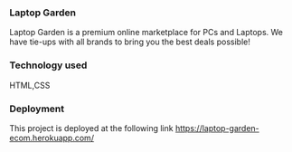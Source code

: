 ### Laptop Garden

Laptop Garden is a premium online marketplace for PCs and Laptops. We have tie-ups with all brands to bring you the best deals possible!

### Technology used

HTML,CSS 

### Deployment

This project is deployed at the following link
https://laptop-garden-ecom.herokuapp.com/


